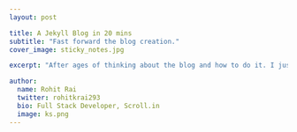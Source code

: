 ```yaml
---
layout: post

title: A Jekyll Blog in 20 mins
subtitle: "Fast forward the blog creation."
cover_image: sticky_notes.jpg

excerpt: "After ages of thinking about the blog and how to do it. I just hacked my way into it in just 20 minutes."

author:
  name: Rohit Rai
  twitter: rohitkrai293
  bio: Full Stack Developer, Scroll.in
  image: ks.png
---
```

